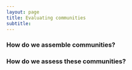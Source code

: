 ```yaml
---
layout: page
title: Evaluating communities
subtitle: 
---
```


### How do we assemble communities?


### How do we assess these communities?


